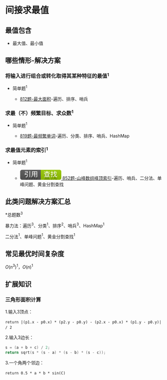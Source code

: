 # 间接求最值

## 最值包含

+ 最大值、最小值

## 哪些情形-解决方案

### 将输入进行组合或转化取得其某种特征的最值$^1$

+ 简单题$^1$

  + [812题-最大面积]-遍历、排序、哨兵

### 求最（不）频繁目标、求众数$^1$

+ 简单题$^1$

  + [819题-最频繁单词]-遍历、分类、排序、哨兵、HashMap

### 求最值元素的索引$^1$

+ 简单题$^1$

  + [![[引用][查找]](/figures/Ref-Search.svg) 852题-山峰数组峰顶索引](/查找/852-PeakIndexinaMountainArray.md)-遍历、哨兵、二分法、单峰问题、黄金分割查找

## 此类问题解决方案汇总

\*总题数$^3$

暴力法：遍历$^3$、分类$^1$、排序$^2$、哨兵$^3$、HashMap$^1$

二分法$^1$、单峰问题$^1$、黄金分割查找$^1$

## 常见最优时间复杂度

$O(n ^ {3})^1$，$O(n)^1$

## 扩展知识

### 三角形面积计算

1.输入3顶点：

`return |(p1.x - p0.x) * (p2.y - p0.y) - (p2.x - p0.x) * (p1.y - p0.y)| / 2`

2.输入3边长：

``` c
s = (a + b + c) / 2;
return sqrt(s * (s - a) * (s - b) * (s - c));
```

3.一个角两个邻边：

`return 0.5 * a * b * sin(C)`

<!-- 题目链接 -->
[812题-最大面积]:812-LargestTriangleArea.md
[819题-最频繁单词]:819-MostCommonWord.md
